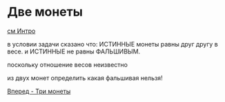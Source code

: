 Две монеты
==========

[см Интро](00-intro.md "00-intro.md")

в условии задачи сказано что:
ИСТИННЫЕ монеты равны друг другу в весе.
и
ИСТИННЫЕ не равны ФАЛЬШИВЫМ.

поскольку отношение весов неизвестно

из двух монет определить какая фальшивая нельзя!

[Вперед - Три монеты](03-coins.md "03-coins.md")